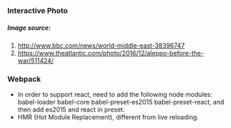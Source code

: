 ### Interactive Photo

##### Image source:
1. http://www.bbc.com/news/world-middle-east-38396747
2. https://www.theatlantic.com/photo/2016/12/aleppo-before-the-war/511424/


### Webpack
- In order to support react, need to add the following node modules: babel-loader babel-core babel-preset-es2015 babel-preset-react, and then add es2015 and react in preset.
- HMR (Hot Module Replacement), different from live reloading. 
